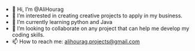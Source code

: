 - 👋 Hi, I’m @AliHourag
- 👀 I’m interested in creating creative projects to apply in my business.
- 🌱 I’m currently learning python and Java
- 💞️ I’m looking to collaborate on any project that can help me develop my coding skills.
- 📫 How to reach me: alihourag.projects@gmail.com

<!---
AliHourag/AliHourag is a ✨ special ✨ repository because its `README.md` (this file) appears on your GitHub profile.
You can click the Preview link to take a look at your changes.
--->
